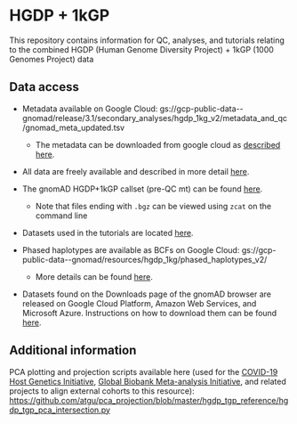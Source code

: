 # HGDP + 1kGP

This repository contains information for QC, analyses, and tutorials relating to the combined HGDP (Human Genome Diversity Project) + 1kGP (1000 Genomes Project) data

## Data access
- Metadata available on Google Cloud: gs://gcp-public-data--gnomad/release/3.1/secondary_analyses/hgdp_1kg_v2/metadata_and_qc/gnomad_meta_updated.tsv
  - The metadata can be downloaded from google cloud as [described here](https://cloud.google.com/storage/docs/downloading-objects#downloading-an-object). 

- All data are freely available and described in more detail [here](https://gnomad.broadinstitute.org/news/2020-10-gnomad-v3-1-new-content-methods-annotations-and-data-availability/#the-gnomad-hgdp-and-1000-genomes-callset). 

- The gnomAD HGDP+1kGP callset (pre-QC mt) can be found [here](https://gnomad.broadinstitute.org/downloads#v3-hgdp-1kg).
  - Note that files ending with `.bgz` can be viewed using `zcat` on the command line

- Datasets used in the tutorials are located [here](https://docs.google.com/spreadsheets/d/179I6AUPOQ09jdsFbKcwcDQugFt4pmL-NNOD_3_rsidA/edit#gid=1063153168).

- Phased haplotypes are available as BCFs on Google Cloud: gs://gcp-public-data--gnomad/resources/hgdp_1kg/phased_haplotypes_v2/ 
  - More details can be found [here](https://docs.google.com/document/d/1LCx74zREJaJwtN0MzonSv1QB3UahVtgTfjkepXaQUxc/edit).

- Datasets found on the Downloads page of the gnomAD browser are released on Google Cloud Platform, Amazon Web Services, and Microsoft Azure. Instructions on how to download them can be found [here](https://gnomad.broadinstitute.org/downloads).  

## Additional information 
PCA plotting and projection scripts available here (used for the [COVID-19 Host Genetics Initiative](https://www.covid19hg.org/), [Global Biobank Meta-analysis Initiative](https://www.globalbiobankmeta.org/), and related projects to align external cohorts to this resource): https://github.com/atgu/pca_projection/blob/master/hgdp_tgp_reference/hgdp_tgp_pca_intersection.py


